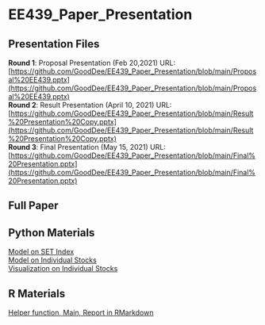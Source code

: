 # EE439_Paper_Presentation  
## Presentation Files  
**Round 1**: Proposal Presentation  (Feb 20,2021)
URL: [https://github.com/GoodDee/EE439_Paper_Presentation/blob/main/Proposal%20EE439.pptx](https://github.com/GoodDee/EE439_Paper_Presentation/blob/main/Proposal%20EE439.pptx)  
**Round 2**: Result Presentation  (April 10, 2021)
URL: [https://github.com/GoodDee/EE439_Paper_Presentation/blob/main/Result%20Presentation%20Copy.pptx](https://github.com/GoodDee/EE439_Paper_Presentation/blob/main/Result%20Presentation%20Copy.pptx)  
**Round 3**: Final Presentation  (May 15, 2021)
URL: [https://github.com/GoodDee/EE439_Paper_Presentation/blob/main/Final%20Presentation.pptx](https://github.com/GoodDee/EE439_Paper_Presentation/blob/main/Final%20Presentation.pptx)  
## Full Paper  

## Python Materials  
[Model on SET Index](https://github.com/GoodDee/EE439_Paper_Presentation/blob/main/GARCH_Final_SET_IDX.ipynb)  
[Model on Individual Stocks](https://github.com/GoodDee/EE439_Paper_Presentation/blob/main/GARCH_individual_stocks%20-%20Copy.ipynb)  
[Visualization on Individual Stocks](https://github.com/GoodDee/EE439_Paper_Presentation/blob/main/Individual%20Stocks%20Viz.ipynb)  

## R Materials  
[Helper function, Main, Report in RMarkdown](https://github.com/GoodDee/EE439_Paper_Presentation/tree/main/Result_Presentation)
